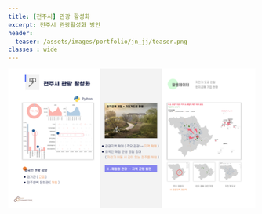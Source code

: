 ```yaml
---
title: [전주시] 관광 활성화
excerpt: 전주시 관광활성화 방안
header:
  teaser: /assets/images/portfolio/jn_jj/teaser.png
classes : wide
---
```


![foo](/assets/images/portfolio/jn_jj/result.png)